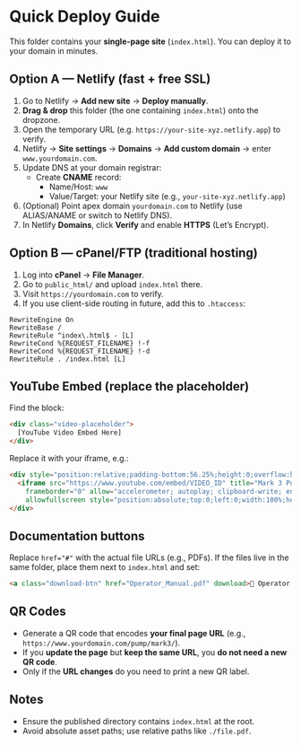 # Quick Deploy Guide

This folder contains your **single-page site** (`index.html`). You can deploy it to your domain in minutes.

## Option A — Netlify (fast + free SSL)
1. Go to Netlify → **Add new site** → **Deploy manually**.
2. **Drag & drop** this folder (the one containing `index.html`) onto the dropzone.
3. Open the temporary URL (e.g. `https://your-site-xyz.netlify.app`) to verify.
4. Netlify → **Site settings** → **Domains** → **Add custom domain** → enter `www.yourdomain.com`.
5. Update DNS at your domain registrar:
   - Create **CNAME** record:  
     - Name/Host: `www`  
     - Value/Target: your Netlify site (e.g., `your-site-xyz.netlify.app`)
6. (Optional) Point apex domain `yourdomain.com` to Netlify (use ALIAS/ANAME or switch to Netlify DNS).
7. In Netlify **Domains**, click **Verify** and enable **HTTPS** (Let’s Encrypt).

## Option B — cPanel/FTP (traditional hosting)
1. Log into **cPanel** → **File Manager**.
2. Go to `public_html/` and upload `index.html` there.
3. Visit `https://yourdomain.com` to verify.
4. If you use client-side routing in future, add this to `.htaccess`:
```
RewriteEngine On
RewriteBase /
RewriteRule ^index\.html$ - [L]
RewriteCond %{REQUEST_FILENAME} !-f
RewriteCond %{REQUEST_FILENAME} !-d
RewriteRule . /index.html [L]
```

## YouTube Embed (replace the placeholder)
Find the block:
```html
<div class="video-placeholder">
  [YouTube Video Embed Here]
</div>
```
Replace it with your iframe, e.g.:
```html
<div style="position:relative;padding-bottom:56.25%;height:0;overflow:hidden;border-radius:8px;">
  <iframe src="https://www.youtube.com/embed/VIDEO_ID" title="Mark 3 Pump Training"
    frameborder="0" allow="accelerometer; autoplay; clipboard-write; encrypted-media; gyroscope; picture-in-picture"
    allowfullscreen style="position:absolute;top:0;left:0;width:100%;height:100%;"></iframe>
</div>
```

## Documentation buttons
Replace `href="#"` with the actual file URLs (e.g., PDFs). If the files live in the same folder, place them next to `index.html` and set:
```html
<a class="download-btn" href="Operator_Manual.pdf" download>📕 Operator Manual</a>
```

## QR Codes
- Generate a QR code that encodes **your final page URL** (e.g., `https://www.yourdomain.com/pump/mark3/`).
- If you **update the page** but **keep the same URL**, you **do not need a new QR code**.
- Only if the **URL changes** do you need to print a new QR label.

## Notes
- Ensure the published directory contains `index.html` at the root.
- Avoid absolute asset paths; use relative paths like `./file.pdf`.
